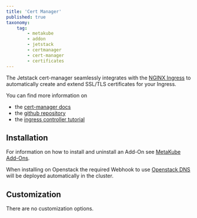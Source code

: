 ```yaml
---
title: 'Cert Manager'
published: true
taxonomy:
    tag:
        - metakube
        - addon
        - jetstack
        - certmanager
        - cert-manager
        - certificates
---
```


The Jetstack cert-manager seamlessly integrates with the [NGINX Ingress](../01.metakube-ingress/default.en.md) to automatically create and extend SSL/TLS certificates for your Ingress.

You can find more information on

* the [cert-manager docs](https://docs.cert-manager.io/en/latest/)
* the [github repository](https://github.com/jetstack/cert-manager)
* the [ingress controller tutorial](../../04.tutorials/15.create-an-ingress-controller/default.en.md)

## Installation

For information on how to install and uninstall an Add-On see [MetaKube Add-Ons](../default.en.md).

When installing on Openstack the required Webhook to use [Openstack DNS](https://docs.syseleven.de/syseleven-stack/en/reference/dns) will be deployed automatically in the cluster.

## Customization

There are no customization options.
